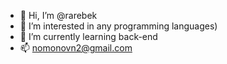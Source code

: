 - 👋 Hi, I’m @rarebek
- 👀 I’m interested in any programming languages)
- 🌱 I’m currently learning back-end
- 📫 nomonovn2@gmail.com

<!---
rarebek/rarebek is a ✨ special ✨ repository because its `README.md` (this file) appears on your GitHub profile.
You can click the Preview link to take a look at your changes.
--->
